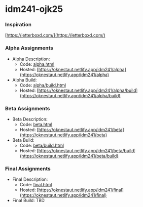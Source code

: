 # idm241-ojk25

### Inspiration

[https://letterboxd.com/](https://letterboxd.com/)

### Alpha Assignments

- Alpha Description:
    - Code: [alpha.html](alpha.html)
    - Hosted: [https://oknestaut.netlify.app/idm241/alpha](https://oknestaut.netlify.app/idm241/alpha)
- Alpha Build:
    - Code: [alpha/build.html](alpha/build.html)
    - Hosted: [https://oknestaut.netlify.app/idm241/alpha/build](https://oknestaut.netlify.app/idm241/alpha/build)

### Beta Assignments

- Beta Description:
    - Code: [beta.html](beta.html)
    - Hosted: [https://oknestaut.netlify.app/idm241/beta](https://oknestaut.netlify.app/idm241/beta)
- Beta Build:
    - Code: [beta/build.html](beta/build.html)
    - Hosted: [https://oknestaut.netlify.app/idm241/beta/build](https://oknestaut.netlify.app/idm241/beta/build)
 
### Final Assignments

- Final Description:
    - Code: [final.html](final.html)
    - Hosted: [https://oknestaut.netlify.app/idm241/final](https://oknestaut.netlify.app/idm241/final)
- Final Build: TBD
